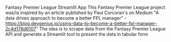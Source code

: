 Fantasy Premier League Streamlit App
This Fantasy Premier League project was/is inspired by an article published by Paul Corcoran's on Medium 
"A data driven approach to become a better FPL manager" - https://blog.devgenius.io/using-data-to-become-a-better-fpl-manager-2c4d178d6107"
The idea is to scrape data from the Fantasy Premier League API and generate a Streamlit tool to present the data in tabular form
